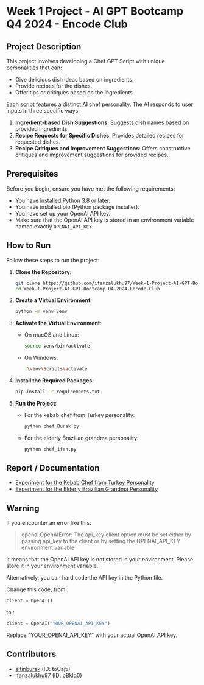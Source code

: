 # Week 1 Project - AI GPT Bootcamp Q4 2024 - Encode Club

## Project Description

This project involves developing a Chef GPT Script with unique personalities that can:
- Give delicious dish ideas based on ingredients.
- Provide recipes for the dishes.
- Offer tips or critiques based on the ingredients.

Each script features a distinct AI chef personality. The AI responds to user inputs in three specific ways:
1. **Ingredient-based Dish Suggestions**: Suggests dish names based on provided ingredients.
2. **Recipe Requests for Specific Dishes**: Provides detailed recipes for requested dishes.
3. **Recipe Critiques and Improvement Suggestions**: Offers constructive critiques and improvement suggestions for provided recipes.

## Prerequisites
Before you begin, ensure you have met the following requirements:
- You have installed Python 3.8 or later.
- You have installed pip (Python package installer).
- You have set up your OpenAI API key.
- Make sure that the OpenAI API key is stored in an environment variable named exactly `OPENAI_API_KEY`.

## How to Run

Follow these steps to run the project:

1. **Clone the Repository**:
    ```sh
    git clone https://github.com/ifanzalukhu97/Week-1-Project-AI-GPT-Bootcamp-Q4-2024-Encode-Club.git
    cd Week-1-Project-AI-GPT-Bootcamp-Q4-2024-Encode-Club
    ```

2. **Create a Virtual Environment**:
    ```sh
    python -m venv venv
    ```

3. **Activate the Virtual Environment**:
    - On macOS and Linux:
        ```sh
        source venv/bin/activate
        ```
    - On Windows:
        ```sh
        .\venv\Scripts\activate
        ```

4. **Install the Required Packages**:
    ```sh
    pip install -r requirements.txt
    ```

5. **Run the Project**:
    - For the kebab chef from Turkey personality:
        ```sh
        python chef_Burak.py
        ```
    - For the elderly Brazilian grandma personality:
        ```sh
        python chef_ifan.py
        ```


## Report / Documentation
- [Experiment for the Kebab Chef from Turkey Personality](./Burak_week1_homework_conversation.txt)
- [Experiment for the Elderly Brazilian Grandma Personality](./ifan_week1_homework_conversation.md)

## Warning

If you encounter an error like this:
> openai.OpenAIError: The api_key client option must be set either by passing api_key to the client or by setting the OPENAI_API_KEY environment variable


It means that the OpenAI API key is not stored in your environment. Please store it in your environment variable.

Alternatively, you can hard code the API key in the Python file. 

Change this code, from :
```python
client = OpenAI()
```
to :
```python
client = OpenAI("YOUR_OPENAI_API_KEY")
```
Replace "YOUR_OPENAI_API_KEY" with your actual OpenAI API key.

## Contributors
- [altinburak](https://github.com/altinburak) (ID: toCaj5)
- [Ifanzalukhu97](https://github.com/ifanzalukhu97) (ID: oBklq0)